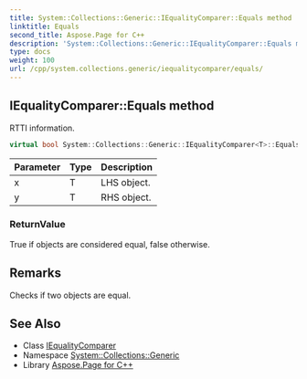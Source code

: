 ```yaml
---
title: System::Collections::Generic::IEqualityComparer::Equals method
linktitle: Equals
second_title: Aspose.Page for C++
description: 'System::Collections::Generic::IEqualityComparer::Equals method. RTTI information in C++.'
type: docs
weight: 100
url: /cpp/system.collections.generic/iequalitycomparer/equals/
---
```

## IEqualityComparer::Equals method


RTTI information.

```cpp
virtual bool System::Collections::Generic::IEqualityComparer<T>::Equals(T x, T y) const =0
```


| Parameter | Type | Description |
| --- | --- | --- |
| x | T | LHS object. |
| y | T | RHS object. |

### ReturnValue

True if objects are considered equal, false otherwise.
## Remarks


Checks if two objects are equal. 
## See Also

* Class [IEqualityComparer](../)
* Namespace [System::Collections::Generic](../../)
* Library [Aspose.Page for C++](../../../)
